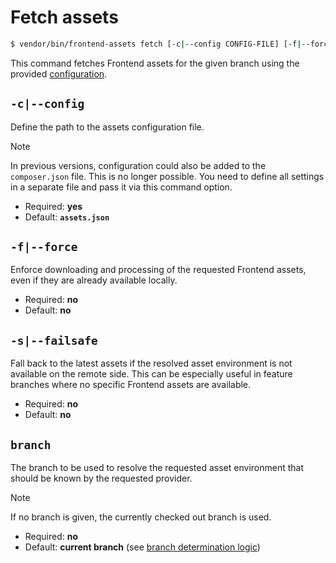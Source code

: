 # Fetch assets

```bash
$ vendor/bin/frontend-assets fetch [-c|--config CONFIG-FILE] [-f|--force] [-s|--failsafe] [<branch>]
```

This command fetches Frontend assets for the given branch using the provided
[configuration](../config/index.md).

## `-c|--config`

Define the path to the assets configuration file.

> [!NOTE]
> In previous versions, configuration could also be added to the `composer.json` file.
> This is no longer possible. You need to define all settings in a separate file
> and pass it via this command option.

* Required: **yes**
* Default: **`assets.json`**

## `-f|--force`

Enforce downloading and processing of the requested Frontend assets, even if they are
already available locally.

* Required: **no**
* Default: **no**

## `-s|--failsafe`

Fall back to the latest assets if the resolved asset environment is not available
on the remote side. This can be especially useful in feature branches where no
specific Frontend assets are available.

* Required: **no**
* Default: **no**

## `branch`

The branch to be used to resolve the requested asset environment that should be known
by the requested provider.

> [!NOTE]
> If no branch is given, the currently checked out branch is used.

* Required: **no**
* Default: **current branch** (see [branch determination logic](../config/environments.md#branch-determination-logic))
